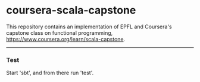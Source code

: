 # coursera-scala-capstone

This repository contains an implementation of EPFL and Coursera's capstone class on functional programming, <https://www.coursera.org/learn/scala-capstone>.

---

### Test

Start 'sbt', and from there run 'test'.
